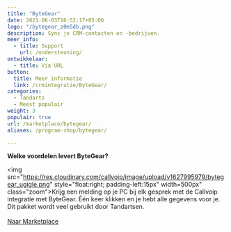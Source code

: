 ```yaml
---
title: "ByteGear"
date: 2021-06-03T16:52:17+05:00
logo: "/bytegear_z0m5db.png"
description: Sync je CRM-contacten en -bedrijven.
meer_info:
  - title: Support
    url: /ondersteuning/
ontwikkelaar:
  - title: Via URL
button:
  title: Meer informatie
  link: /crmintegratie/ByteGear/
categories:
  - Tandarts
  - Meest populair
weight: 3
populair: true
url: /marketplace/bytegear/
aliases: /program-shop/bytegear/

---
```


**Welke voordelen levert ByteGear?**

<img src="https://res.cloudinary.com/callvoip/image/upload/v1627995979/bytegear_ugigle.png" style="float:right; padding-left:15px" width=500px" class="zoom">Krijg een melding op je PC bij elk gesprek met de Callvoip integratie met ByteGear. Één keer klikken en je hebt alle gegevens voor je. Dit pakket wordt veel gebruikt door Tandartsen.<br><br><a href="/marketplace" class="button">Naar Marketplace</a>
